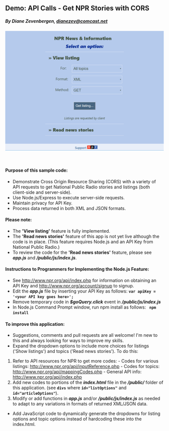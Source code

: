 ## Demo: API Calls - Get NPR Stories with CORS ##
##### *By Diane Zevenbergen, dianezev@comcast.net* #####

![screen shot of NPR app](public/images/npr.png)

&nbsp;
#### Purpose of this sample code: ####
* Demonstrate Cross Origin Resource Sharing (CORS) with a variety of API requests to get National Public Radio stories and listings (both client-side and server-side).
&nbsp;
* Use Node.js/Express to execute server-side requests.
&nbsp;
* Maintain privacy for API Key.
&nbsp;
* Process data returned in both XML and JSON formats.

#### Please note: ####
* The **'View listing'** feature is fully implemented.
* The **'Read news stories'** feature of this app is not yet live although the code is in place. (This feature requires Node.js and an API Key from National Public Radio.)
* To review the code for the **'Read news stories'** feature, please see _**app.js**_ and _**/public/js/index.js**_.

#### Instructions to Programmers for Implementing the Node.js Feature: ####
* See http://www.npr.org/api/index.php for information on obtaining an API Key and http://www.npr.org/account/signup to signup.
&nbsp;
* Edit the _**app.js**_ file by inserting your API Key as follows:
**`var apiKey = '<your API key goes here>';`**
&nbsp;
* Remove temporary code in _**$goQuery.click**_ event in _**/public/js/index.js**_
* In Node.js Command Prompt window, run npm install as follows: **` npm install`**


 

#### To improve this application: ####

* Suggestions, comments and pull requests are all welcome! I'm new to this and always looking for ways to improve my skills.
&nbsp;
* Expand the dropdown options to include more choices for listings ('Show listings') and topics ('Read news stories'). To do this:
 1. Refer to API resources for NPR to get more codes:
   \- Codes for various listings: http://www.npr.org/api/inputReference.php
   \- Codes for topics: http://www.npr.org/api/mappingCodes.php
   \- General API info: http://www.npr.org/api/index.php 
&nbsp;
 2. Add new codes to portions of the _**index.html**_ file in the _**/public/**_ folder of this application. (see **`divs`** where **`id="listOptions"`** and **`id="articleOptions"`**).
&nbsp;
 3. Modify or add functions in _**app.js**_ and/or _**/public/js/index.js**_ as needed to adapt to any variations in formats of returned XML/JSON data.
* Add JavaScript code to dynamically generate the dropdowns for listing options and topic options instead of hardcoding these into the index.html.
